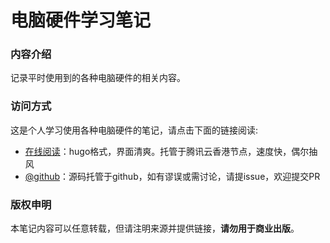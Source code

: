 # 电脑硬件学习笔记

### 内容介绍

记录平时使用到的各种电脑硬件的相关内容。

### 访问方式

这是个人学习使用各种电脑硬件的笔记，请点击下面的链接阅读:

- [在线阅读](https://skyao.io/learning-computer-hardware/)：hugo格式，界面清爽。托管于腾讯云香港节点，速度快，偶尔抽风
- [@github](https://github.com/skyao/learning-computer-hardware/)：源码托管于github，如有谬误或需讨论，请提issue，欢迎提交PR

### 版权申明

本笔记内容可以任意转载，但请注明来源并提供链接，**请勿用于商业出版**。

